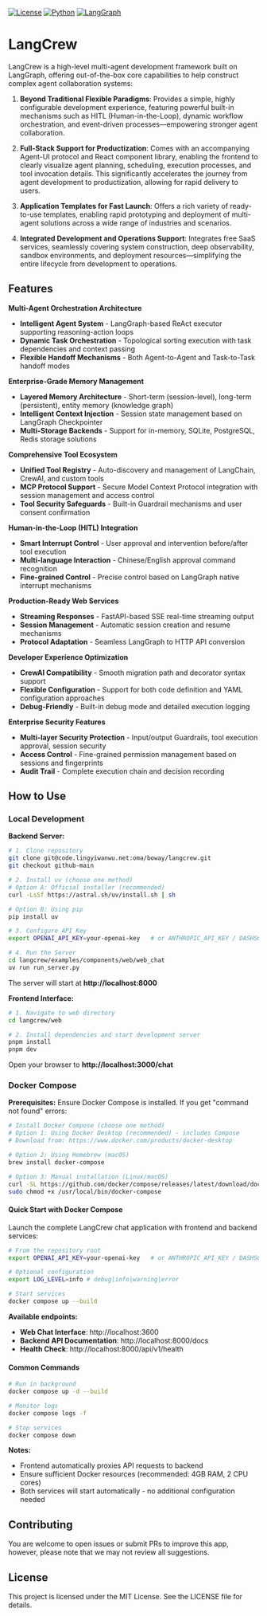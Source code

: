 [![License](https://img.shields.io/badge/license-MIT-blue.svg)](LICENSE)
[![Python](https://img.shields.io/badge/python-3.8%2B-blue.svg)](https://www.python.org/downloads/)
[![LangGraph](https://img.shields.io/badge/powered%20by-LangGraph-green.svg)](https://langchain-ai.github.io/langgraph/)

# LangCrew

LangCrew is a high-level multi-agent development framework built on LangGraph, offering out-of-the-box core capabilities to help construct complex agent collaboration systems:

1. **Beyond Traditional Flexible Paradigms**: Provides a simple, highly configurable development experience, featuring powerful built-in mechanisms such as HITL (Human-in-the-Loop), dynamic workflow orchestration, and event-driven processes—empowering stronger agent collaboration.

2. **Full-Stack Support for Productization**: Comes with an accompanying Agent-UI protocol and React component library, enabling the frontend to clearly visualize agent planning, scheduling, execution processes, and tool invocation details. This significantly accelerates the journey from agent development to productization, allowing for rapid delivery to users.

3. **Application Templates for Fast Launch**: Offers a rich variety of ready-to-use templates, enabling rapid prototyping and deployment of multi-agent solutions across a wide range of industries and scenarios.

4. **Integrated Development and Operations Support**: Integrates free SaaS services, seamlessly covering system construction, deep observability, sandbox environments, and deployment resources—simplifying the entire lifecycle from development to operations.

## Features

**Multi-Agent Orchestration Architecture**
- **Intelligent Agent System** - LangGraph-based ReAct executor supporting reasoning-action loops
- **Dynamic Task Orchestration** - Topological sorting execution with task dependencies and context passing
- **Flexible Handoff Mechanisms** - Both Agent-to-Agent and Task-to-Task handoff modes

**Enterprise-Grade Memory Management**
- **Layered Memory Architecture** - Short-term (session-level), long-term (persistent), entity memory (knowledge graph)
- **Intelligent Context Injection** - Session state management based on LangGraph Checkpointer
- **Multi-Storage Backends** - Support for in-memory, SQLite, PostgreSQL, Redis storage solutions

**Comprehensive Tool Ecosystem**
- **Unified Tool Registry** - Auto-discovery and management of LangChain, CrewAI, and custom tools
- **MCP Protocol Support** - Secure Model Context Protocol integration with session management and access control
- **Tool Security Safeguards** - Built-in Guardrail mechanisms and user consent confirmation

**Human-in-the-Loop (HITL) Integration**
- **Smart Interrupt Control** - User approval and intervention before/after tool execution
- **Multi-language Interaction** - Chinese/English approval command recognition
- **Fine-grained Control** - Precise control based on LangGraph native interrupt mechanisms

**Production-Ready Web Services**
- **Streaming Responses** - FastAPI-based SSE real-time streaming output
- **Session Management** - Automatic session creation and resume mechanisms
- **Protocol Adaptation** - Seamless LangGraph to HTTP API conversion

**Developer Experience Optimization**
- **CrewAI Compatibility** - Smooth migration path and decorator syntax support
- **Flexible Configuration** - Support for both code definition and YAML configuration approaches
- **Debug-Friendly** - Built-in debug mode and detailed execution logging

**Enterprise Security Features**
- **Multi-layer Security Protection** - Input/output Guardrails, tool execution approval, session security
- **Access Control** - Fine-grained permission management based on sessions and fingerprints
- **Audit Trail** - Complete execution chain and decision recording

## How to Use

### Local Development

**Backend Server:**
```bash
# 1. Clone repository
git clone git@code.lingyiwanwu.net:oma/boway/langcrew.git
git checkout github-main

# 2. Install uv (choose one method)
# Option A: Official installer (recommended)
curl -LsSf https://astral.sh/uv/install.sh | sh

# Option B: Using pip
pip install uv

# 3. Configure API Key
export OPENAI_API_KEY=your-openai-key   # or ANTHROPIC_API_KEY / DASHSCOPE_API_KEY

# 4. Run the Server
cd langcrew/examples/components/web/web_chat
uv run run_server.py
```

The server will start at **http://localhost:8000**

**Frontend Interface:**
```bash
# 1. Navigate to web directory
cd langcrew/web

# 2. Install dependencies and start development server
pnpm install
pnpm dev
```

Open your browser to **http://localhost:3000/chat**

### Docker Compose

**Prerequisites:** Ensure Docker Compose is installed. If you get "command not found" errors:
```bash
# Install Docker Compose (choose one method)
# Option 1: Using Docker Desktop (recommended) - includes Compose
# Download from: https://www.docker.com/products/docker-desktop

# Option 2: Using Homebrew (macOS)
brew install docker-compose

# Option 3: Manual installation (Linux/macOS)
curl -SL https://github.com/docker/compose/releases/latest/download/docker-compose-$(uname -s)-$(uname -m) -o /usr/local/bin/docker-compose
sudo chmod +x /usr/local/bin/docker-compose
```

#### Quick Start with Docker Compose

Launch the complete LangCrew chat application with frontend and backend services:

```bash
# From the repository root
export OPENAI_API_KEY=your-openai-key   # or ANTHROPIC_API_KEY / DASHSCOPE_API_KEY

# Optional configuration
export LOG_LEVEL=info # debug|info|warning|error

# Start services
docker compose up --build
```

**Available endpoints:**
- **Web Chat Interface**: http://localhost:3600
- **Backend API Documentation**: http://localhost:8000/docs
- **Health Check**: http://localhost:8000/api/v1/health

#### Common Commands

```bash
# Run in background
docker compose up -d --build

# Monitor logs
docker compose logs -f

# Stop services
docker compose down
```

**Notes:**
- Frontend automatically proxies API requests to backend
- Ensure sufficient Docker resources (recommended: 4GB RAM, 2 CPU cores)
- Both services will start automatically - no additional configuration needed

## Contributing

You are welcome to open issues or submit PRs to improve this app, however, please note that we may not review all suggestions.

## License

This project is licensed under the MIT License. See the LICENSE file for details.
